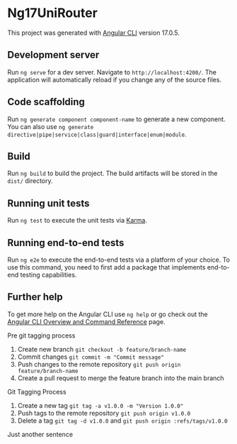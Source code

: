 # Ng17UniRouter

This project was generated with [Angular CLI](https://github.com/angular/angular-cli) version
17.0.5.

## Development server

Run `ng serve` for a dev server. Navigate to `http://localhost:4200/`. The application will
automatically reload if you change any of the source files.

## Code scaffolding

Run `ng generate component component-name` to generate a new component. You can also use
`ng generate directive|pipe|service|class|guard|interface|enum|module`.

## Build

Run `ng build` to build the project. The build artifacts will be stored in the `dist/` directory.

## Running unit tests

Run `ng test` to execute the unit tests via [Karma](https://karma-runner.github.io).

## Running end-to-end tests

Run `ng e2e` to execute the end-to-end tests via a platform of your choice. To use this command, you
need to first add a package that implements end-to-end testing capabilities.

## Further help

To get more help on the Angular CLI use `ng help` or go check out the
[Angular CLI Overview and Command Reference](https://angular.io/cli) page.

Pre git tagging process

1. Create new branch `git checkout -b feature/branch-name`
2. Commit changes `git commit -m "Commit message"`
3. Push changes to the remote repository `git push origin feature/branch-name`
4. Create a pull request to merge the feature branch into the main branch

Git Tagging Process

1. Create a new tag `git tag -a v1.0.0 -m "Version 1.0.0"`
2. Push tags to the remote repository `git push origin v1.0.0`
3. Delete a tag `git tag -d v1.0.0` and `git push origin :refs/tags/v1.0.0`

Just another sentence
